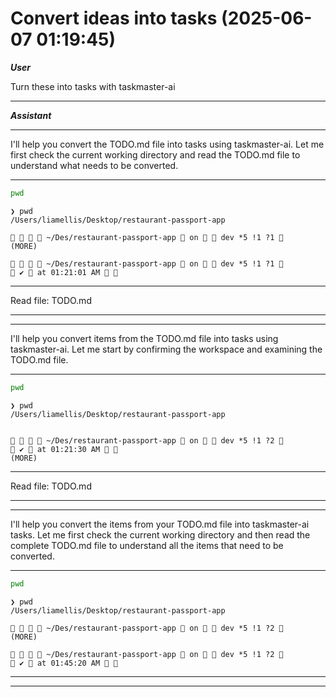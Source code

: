 <!-- Generated by SpecStory -->

# Convert ideas into tasks (2025-06-07 01:19:45)

_**User**_

Turn these into tasks with taskmaster-ai

---

_**Assistant**_



---

I'll help you convert the TODO.md file into tasks using taskmaster-ai. Let me first check the current working directory and read the TODO.md file to understand what needs to be converted.

---

```bash
pwd
```

```
❯ pwd
/Users/liamellis/Desktop/restaurant-passport-app

    ~/Des/restaurant-passport-app  on   dev *5 !1 ?1  
(MORE)

    ~/Des/restaurant-passport-app  on   dev *5 !1 ?1                 ✔  at 01:21:01 AM  
```

---

Read file: TODO.md

---



---

I'll help you convert items from the TODO.md file into tasks using taskmaster-ai. Let me start by confirming the workspace and examining the TODO.md file.

---

```bash
pwd
```

```
❯ pwd
/Users/liamellis/Desktop/restaurant-passport-app


    ~/Des/restaurant-passport-app  on   dev *5 !1 ?2                 ✔  at 01:21:30 AM  
(MORE)
```

---

Read file: TODO.md

---



---

I'll help you convert the items from your TODO.md file into taskmaster-ai tasks. Let me first check the current working directory and then read the complete TODO.md file to understand all the items that need to be converted.

---

```bash
pwd
```

```
❯ pwd
/Users/liamellis/Desktop/restaurant-passport-app

    ~/Des/restaurant-passport-app  on   dev *5 !1 ?2  
(MORE)

    ~/Des/restaurant-passport-app  on   dev *5 !1 ?2                 ✔  at 01:45:20 AM  
```

---



---

